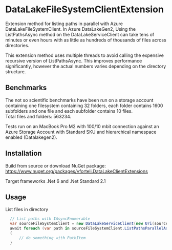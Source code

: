 # DataLakeFileSystemClientExtension
Extension method for listing paths in parallel with Azure DataLakeFileSystemClient.
In Azure DataLakeGen2, Using the ListPathsAsync method on the DataLakeServiceClient can take tens of minutes or even hours with as little as hundreds of thousands of files across directories.

This extension method uses multiple threads to avoid calling the expensive recursive version of ListPathsAsync. This improves performance significantly, however the actual numbers varies depending on the directory structure.

## Benchmarks
The not so scientific benchmarks have been run on a storage account containing one filesystem containing 32 folders, each folder contains 1600 subfolders and one file and each subfolder contains 10 files.  
Total files and folders: 563234.

Tests run on an MacBook Pro M2 with 100/10 mbit connection against an Azure Storage Account with Standard SKU and hierarchical namespace enabled (Datalakegen2).


## Installation
Build from source or download NuGet package: https://www.nuget.org/packages/vforteli.DataLakeClientExtensions

Target frameworks .Net 6 and .Net Standard 2.1

## Usage

List files in directory
``` csharp
  // List paths with IAsyncEnumerable
  var sourceFileSystemClient = new DataLakeServiceClient(new Uri(sourceConnection)).GetFileSystemClient("somefilesystem");
  await foreach (var path in sourceFileSystemClient.ListPathsParallelAsync("/"))       
  {
      // do something with PathItem
  } 
```

